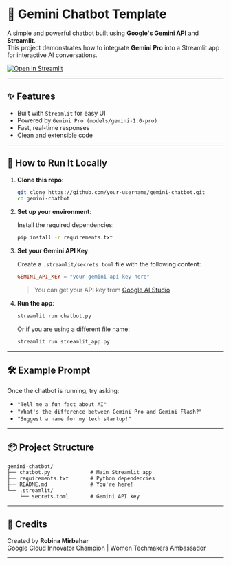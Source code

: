 
# 🤖 Gemini Chatbot Template

A simple and powerful chatbot built using **Google's Gemini API** and **Streamlit**.  
This project demonstrates how to integrate **Gemini Pro** into a Streamlit app for interactive AI conversations.

[![Open in Streamlit](https://static.streamlit.io/badges/streamlit_badge_black_white.svg)](https://chatbot-gemini-simple.streamlit.app//)

---

## ✨ Features

- Built with `Streamlit` for easy UI
- Powered by `Gemini Pro (models/gemini-1.0-pro)`
- Fast, real-time responses
- Clean and extensible code

---

## 🚀 How to Run It Locally

1. **Clone this repo**:

   ```bash
   git clone https://github.com/your-username/gemini-chatbot.git
   cd gemini-chatbot
   ```

2. **Set up your environment**:

   Install the required dependencies:

   ```bash
   pip install -r requirements.txt
   ```

3. **Set your Gemini API Key**:

   Create a `.streamlit/secrets.toml` file with the following content:

   ```toml
   GEMINI_API_KEY = "your-gemini-api-key-here"
   ```

   > You can get your API key from [Google AI Studio](https://makersuite.google.com/app)

4. **Run the app**:

   ```bash
   streamlit run chatbot.py
   ```

   Or if you are using a different file name:

   ```bash
   streamlit run streamlit_app.py
   ```

---

## 🛠️ Example Prompt

Once the chatbot is running, try asking:

- `"Tell me a fun fact about AI"`
- `"What's the difference between Gemini Pro and Gemini Flash?"`
- `"Suggest a name for my tech startup!"`

---

## 📦 Project Structure

```
gemini-chatbot/
├── chatbot.py             # Main Streamlit app
├── requirements.txt       # Python dependencies
├── README.md              # You're here!
└── .streamlit/
    └── secrets.toml       # Gemini API key
```

---

## 🙌 Credits

Created by **Robina Mirbahar**  
Google Cloud Innovator Champion | Women Techmakers Ambassador  

---

